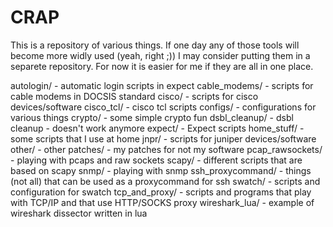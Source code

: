 CRAP
====

This is a repository of various things. If one day any of those tools will become more widly used (yeah, right ;))
I may consider putting them in a separete repository. For now it is easier for me if they are all in one place.

autologin/        - automatic login scripts in expect
cable_modems/     - scripts for cable modems in DOCSIS standard
cisco/            - scripts for cisco devices/software
cisco_tcl/        - cisco tcl scripts
configs/          - configurations for various things
crypto/           - some simple crypto fun
dsbl_cleanup/     - dsbl cleanup - doesn't work anymore
expect/           - Expect scripts
home_stuff/       - some scripts that I use at home
jnpr/             - scripts for juniper devices/software
other/            - other
patches/          - my patches for not my software
pcap_rawsockets/  - playing with pcaps and raw sockets
scapy/            - different scripts that are based on scapy
snmp/             - playing with snmp
ssh_proxycommand/ - things (not all) that can be used as a proxycommand for ssh
swatch/           - scripts and configuration for swatch
tcp_and_proxy/    - scripts and programs that play with TCP/IP and that use HTTP/SOCKS proxy
wireshark_lua/    - example of wireshark dissector written in lua
